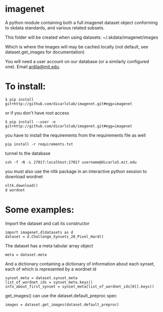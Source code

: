 imagenet
========

A python module containing both a full
imagenet dataset object conforming to skdata standards, and various related subsets.

This folder will be created when using datasets:
~/.skdata/imagenet/images

Which is where the images will may be cached locally (not default, see dataset.get_images for documentation)

You will need a user account on our database (or a similarly configured one). Email ardila@mit.edu.


To install:
===============

```
$ pip install git+http://github.com/dicarlolab/imagenet.git#egg=imagenet
```

or if you don't have root access

```
$ pip install --user -e git+http://github.com/dicarlolab/imagenet.git#egg=imagenet
```
you have to install the requirements from the requirements file as well

```
pip install -r requirements.txt
```

tunnel to the database

```
ssh -f -N -L 27017:localhost:27017 username@dicarlo5.mit.edu
```

you must also use the nltk package in an interactive python session to download wordnet

``` python
nltk.download()
d wordnet
```

Some examples:
=====================

Import the dataset and call its constructor


```
import imagenet.dldatasets as d
dataset = d.Challenge_Synsets_20_Pixel_Hard()
```


The dataset has a meta tabular array object

```
meta = dataset.meta
```

And a dictionary containing a dictionary of information about each synset, each of which is represented by a wordnet id

```
synset_meta = dataset.synset_meta
list_of_wordnet_ids = synset_meta.keys()
info_about_first_synset = synset_meta[list_of_wordnet_ids[0]].keys()
```

get_images() can use the dataset.default_preproc spec

```
images = dataset.get_images(dataset.default_preproc)
```






